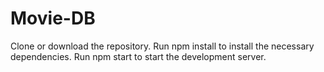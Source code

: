 # Movie-DB
Clone or download the repository. Run npm install to install the necessary dependencies. Run npm start to start the development server.
